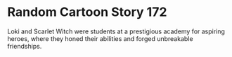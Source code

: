 # Random Cartoon Story 172

Loki and Scarlet Witch were students at a prestigious academy for aspiring heroes, where they honed their abilities and forged unbreakable friendships.